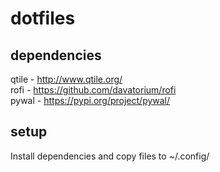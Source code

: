 # dotfiles

## dependencies
qtile - http://www.qtile.org/ \
rofi - https://github.com/davatorium/rofi \
pywal - https://pypi.org/project/pywal/ 

## setup
Install dependencies and copy files to ~/.config/ 
